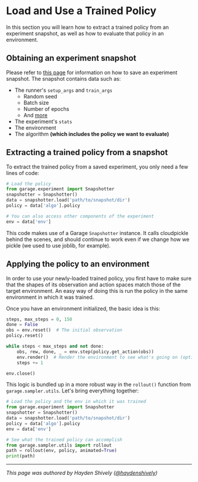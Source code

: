# Load and Use a Trained Policy

In this section you will learn how to extract a trained policy from an experiment
snapshot, as well as how to evaluate that policy in an environment.

## Obtaining an experiment snapshot

Please refer to [this page](save_load_resume_exp.md) for information on how to save
an experiment snapshot. The snapshot contains data such as:

- The runner's `setup_args` and `train_args`
  - Random seed
  - Batch size
  - Number of epochs
  - And [more](https://github.com/rlworkgroup/garage/blob/175ac4c90a408e2314d91cdbe95e419b183e0684/src/garage/experiment/local_runner.py#L393)
- The experiment's `stats`
- The environment
- The algorithm **(which includes the policy we want to evaluate)**

## Extracting a trained policy from a snapshot

To extract the trained policy from a saved experiment, you only need a few lines
of code:

```python
# Load the policy
from garage.experiment import Snapshotter
snapshotter = Snapshotter()
data = snapshotter.load('path/to/snapshot/dir')
policy = data['algo'].policy

# You can also access other components of the experiment
env = data['env']
```

This code makes use of a Garage `Snapshotter` instance. It calls
cloudpickle behind the scenes, and should continue to work even if we
change how we pickle (we used to use joblib, for example).

## Applying the policy to an environment

In order to use your newly-loaded trained policy, you first have to make sure that
the shapes of its observation and action spaces match those of the target environment.
An easy way of doing this is run the policy in the same environment in which it
was trained.

Once you have an environment initialized, the basic idea is this:

```python
steps, max_steps = 0, 150
done = False
obs = env.reset()  # The initial observation
policy.reset()

while steps < max_steps and not done:
    obs, rew, done, _ = env.step(policy.get_action(obs))
    env.render()  # Render the environment to see what's going on (optional)
    steps += 1

env.close()
```

This logic is bundled up in a more robust way in the `rollout()` function from
`garage.sampler.utils`. Let's bring everything together:

```python
# Load the policy and the env in which it was trained
from garage.experiment import Snapshotter
snapshotter = Snapshotter()
data = snapshotter.load('path/to/snapshot/dir')
policy = data['algo'].policy
env = data['env']

# See what the trained policy can accomplish
from garage.sampler.utils import rollout
path = rollout(env, policy, animated=True)
print(path)
```

----

_This page was authored by Hayden Shively
([@haydenshively](https://github.com/haydenshively))_
